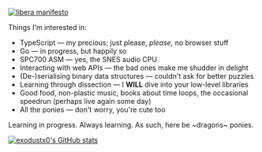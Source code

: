 [![libera manifesto](https://img.shields.io/badge/libera-manifesto-lightgrey.svg)](https://liberamanifesto.com)

Things I'm interested in:

* TypeScript — my precious; just please, _please,_ no browser stuff
* Go — in progress, but happily so
* SPC700 ASM — yes, the SNES audio CPU
* Interacting with web APIs — the bad ones make me shudder in delight
* (De-)serialising binary data structures — couldn't ask for better puzzles
* Learning through dissection — I **WILL** dive into your low-level libraries
* Good food, non-plastic music, books about time loops, the occasional speedrun (perhaps live again some day)
* All the ponies — don't worry, you're cute too

Learning in progress. Always learning. As such, here be ~dragons~ ponies.

[![exodustx0's GitHub stats](https://github-readme-stats.vercel.app/api?username=exodustx0&custom_title=%3Cexodustx0%27s%20GitHub%20stats%3E&count_private=true&show_icons=true&hide_rank=true&theme=onedark&bg_color=21.5,282c34,0a0b1a)](https://github.com/anuraghazra/github-readme-stats)
